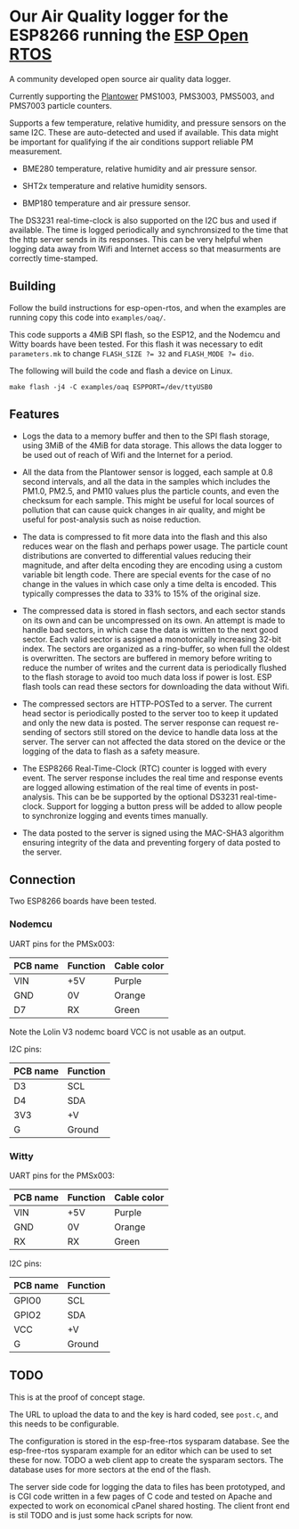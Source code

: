 # Our Air Quality logger for the ESP8266 running the [ESP Open RTOS](https://github.com/SuperHouse/esp-open-rtos)

A community developed open source air quality data logger.

Currently supporting the [Plantower](http://plantower/) PMS1003, PMS3003, PMS5003, and PMS7003 particle counters.

Supports a few temperature, relative humidity, and pressure sensors on the same I2C. These are auto-detected and used if available. This data might be important for qualifying if the air conditions support reliable PM measurement.

* BME280 temperature, relative humidity and air pressure sensor.

* SHT2x temperature and relative humidity sensors. 

* BMP180 temperature and air pressure sensor.

The DS3231 real-time-clock is also supported on the I2C bus and used if available. The time is logged periodically and synchronsized to the time that the http server sends in its responses. This can be very helpful when logging data away from Wifi and Internet access so that measurments are correctly time-stamped.


## Building

Follow the build instructions for esp-open-rtos, and when the examples are running copy this code into `examples/oaq/`.

This code supports a 4MiB SPI flash, so the ESP12, and the Nodemcu and Witty boards have been tested. For this flash it was necessary to edit `parameters.mk` to change `FLASH_SIZE ?= 32` and `FLASH_MODE ?= dio`.

The following will build the code and flash a device on Linux.

`make flash -j4 -C examples/oaq ESPPORT=/dev/ttyUSB0`


## Features

* Logs the data to a memory buffer and then to the SPI flash storage, using 3MiB of the 4MiB for data storage. This allows the data logger to be used out of reach of Wifi and the Internet for a period.

* All the data from the Plantower sensor is logged, each sample at 0.8 second intervals, and all the data in the samples which includes the PM1.0, PM2.5, and PM10 values plus the particle counts, and even the checksum for each sample. This might be useful for local sources of pollution that can cause quick changes in air quality, and might be useful for post-analysis such as noise reduction.

* The data is compressed to fit more data into the flash and this also reduces wear on the flash and perhaps power usage. The particle count distributions are converted to differential values reducing their magnitude, and after delta encoding they are encoding using a custom variable bit length code. There are special events for the case of no change in the values in which case only a time delta is encoded. This typically compresses the data to 33% to 15% of the original size.

* The compressed data is stored in flash sectors, and each sector stands on its own and can be uncompressed on its own. An attempt is made to handle bad sectors, in which case the data is written to the next good sector. Each valid sector is assigned a monotonically increasing 32-bit index. The sectors are organized as a ring-buffer, so when full the oldest is overwritten. The sectors are buffered in memory before writing to reduce the number of writes and the current data is periodically flushed to the flash storage to avoid too much data loss if power is lost. ESP flash tools can read these sectors for downloading the data without Wifi.

* The compressed sectors are HTTP-POSTed to a server. The current head sector is periodically posted to the server too to keep it updated and only the new data is posted. The server response can request re-sending of sectors still stored on the device to handle data loss at the server. The server can not affected the data stored on the device or the logging of the data to flash as a safety measure.

* The ESP8266 Real-Time-Clock (RTC) counter is logged with every event. The server response includes the real time and response events are logged allowing estimation of the real time of events in post-analysis. This can be be supported by the optional DS3231 real-time-clock. Support for logging a button press will be added to allow people to synchronize logging and events times manually.

* The data posted to the server is signed using the MAC-SHA3 algorithm ensuring integrity of the data and preventing forgery of data posted to the server.


## Connection

Two ESP8266 boards have been tested.

### Nodemcu

UART pins for the PMSx003:

| PCB name | Function | Cable color |
| -------- | -------- | ----------- |
| VIN | +5V | Purple |
| GND | 0V | Orange |
| D7 | RX | Green |

Note the Lolin V3 nodemc board VCC is not usable as an output.

I2C pins:

| PCB name | Function |
| -------- | -------- |
| D3 | SCL |
| D4 | SDA |
| 3V3 | +V |
| G | Ground |

### Witty

UART pins for the PMSx003:

| PCB name | Function | Cable color |
| -------- | -------- | ----------- |
| VIN | +5V | Purple |
| GND | 0V | Orange |
| RX | RX | Green |

I2C pins:

| PCB name | Function |
| -------- | -------- |
| GPIO0 | SCL |
| GPIO2 | SDA |
| VCC | +V |
| G | Ground |

## TODO

This is at the proof of concept stage.

The URL to upload the data to and the key is hard coded, see `post.c`, and this needs to be configurable.

The configuration is stored in the esp-free-rtos sysparam database. See the esp-free-rtos sysparam example for an editor which can be used to set these for now. TODO a web client app to create the sysparam sectors. The database uses for more sectors at the end of the flash.

The server side code for logging the data to files has been prototyped, and is CGI code written in a few pages of C code and tested on Apache and expected to work on economical cPanel shared hosting. The client front end is stil TODO and is just some hack scripts for now.
